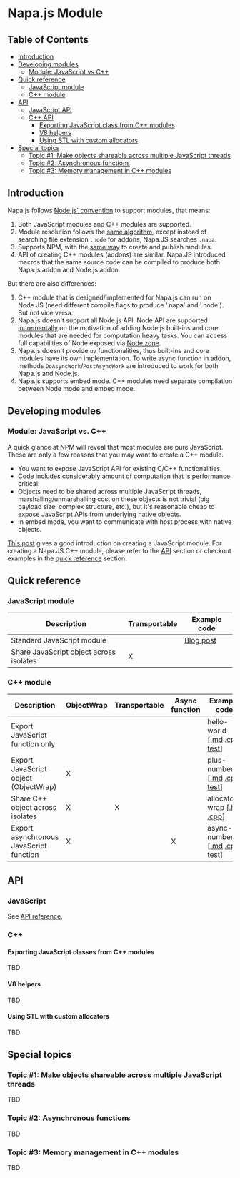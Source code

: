 # Napa.js Module

## Table of Contents
- [Introduction](#intro)
- [Developing modules](#develop-modules)
  - [Module: JavaScript vs C++](#js-vs-cpp)
- [Quick reference](#quick-ref)
  - [JavaScript module](#ref-js-module)
  - [C++ module](#ref-cpp-module)
- [API](#api)
  - [JavaScript API](#js-api)
  - [C++ API](#cpp-api)
    - [Exporting JavaScript class from C++ modules](#export-class)
    - [V8 helpers](#v8helpers)
    - [Using STL with custom allocators](#stl-with-allocator)
- [Special topics](#topics)
  - [Topic #1: Make objects shareable across multiple JavaScript threads](#topic-shareable-objects)
  - [Topic #2: Asynchronous functions](#topic-async-functions)
  - [Topic #3: Memory management in C++ modules](#topic-memory-management)

## <a name="intro"></a> Introduction
Napa.js follows [Node.js' convention](https://nodejs.org/api/modules.html) to support modules, that means:

1) Both JavaScript modules and C++ modules are supported.
2) Module resolution follows the [same algorithm](https://nodejs.org/api/modules.html#modules_all_together), except instead of searching file extension `.node` for addons, Napa.JS searches `.napa`.
3) Supports NPM, with the [same way](https://docs.npmjs.com/getting-started/creating-node-modules) to create and publish modules.
4) API of creating C++ modules (addons) are similar. Napa.JS introduced macros that the same source code can be compiled to produce both Napa.js addon and Node.js addon.

But there are also differences:
1) C++ module that is designed/implemented for Napa.js can run on Node.JS (need different compile flags to produce '.napa' and '.node'). But not vice versa.
2) Napa.js doesn't support all Node.js API. Node API are supported [incrementally](./node-api.md) on the motivation of adding Node.js built-ins and core modules that are needed for computation heavy tasks. You can access full capabilities of Node exposed via [Node zone](./zone.md#node-zone).
3) Napa.js doesn't provide `uv` functionalities, thus built-ins and core modules have its own implementation. To write async function in addon, methods `DoAsyncWork`/`PostAsyncWork` are introduced to work for both Napa.js and Node.js.
4) Napa.js supports embed mode. C++ modules need separate compilation between Node mode and embed mode.


## <a name="develop-modules"></a> Developing modules
### <a name="js-vs-cpp"></a> Module: JavaScript vs. C++
A quick glance at NPM will reveal that most modules are pure JavaScript. These are only a few reasons that you may want to create a C++ module.
- You want to expose JavaScript API for existing C/C++ functionalities.
- Code includes considerably amount of computation that is performance critical.
- Objects need to be shared across multiple JavaScript threads, marshalling/unmarshalling cost on these objects is not trivial (big payload size, complex structure, etc.), but it's reasonable cheap to expose JavaScript APIs from underlying native objects.
- In embed mode, you want to communicate with host process with native objects.

[This post](https://docs.npmjs.com/getting-started/creating-node-modules) gives a good introduction on creating a JavaScript module. For creating a Napa.JS C++ module, please refer to the [API](#api) section or checkout examples in the [quick reference](#quick-reference) section.

## <a name="quick-ref"></a> Quick reference

### <a name="ref-js-module"></a> JavaScript module

| Description                                                  | Transportable | Example code |
| ------------------------------------------------------------ | ------------- | ------------ |
| Standard JavaScript module                                   |               | [Blog post](https://www.hacksparrow.com/how-to-write-node-js-modules.html)           |
| Share JavaScript object across isolates                      |      X        |              |

### <a name="ref-cpp-module"></a> C++ module

| Description                                                  | ObjectWrap | Transportable | Async function | Example code |
| ------------------------------------------------------------ | ---------- | ------------- | -------------- | ------------ |
| Export JavaScript function only                              |            |               |                |  hello-world [[.md](../../examples/modules/hello-world/README.md) [.cpp](../../examples/modules/hello-world/node/addon.cpp) [test](../../examples/modules/hello-world/test/test.ts)]                           |
| Export JavaScript object (ObjectWrap)                        |      X     |               |                |  plus-number [[.md](../../examples/modules/plus-number/README.md) [.cpp](../../examples/modules/plus-number/node/addon.cpp) [test](../../examples/modules/plus-number/test/module-test/test.ts)]            |
| Share C++ object across isolates                             |      X     |      X        |                |  allocator-wrap [[.h](../../src/module/core-modules/napa/allocator-wrap.h) [.cpp](../../src/module/core-modules/napa/allocator-wrap.cpp)]            |
| Export asynchronous JavaScript function                      |      X     |               |      X         |  async-number [[.md](../../examples/modules/async-number/README.md) [.cpp](../../examples/modules/async-number/node/addon.cpp) [test](../../examples/modules/async-number/test/test.ts)]            |

## <a name="api"></a> API
### <a name="js-api"></a> JavaScript
See [API reference](./index.md).

### <a name="cpp-api"></a> C++
#### <a name="export-class"></a> Exporting JavaScript classes from C++ modules
TBD
#### <a name="v8helpers"></a> V8 helpers
TBD
#### <a name="stl-with-allocator"></a> Using STL with custom allocators
TBD

## <a name="topics"></a> Special topics
### <a name="topic-shareable-objects"></a> Topic #1: Make objects shareable across multiple JavaScript threads
TBD

### <a name="topic-async-functions"></a> Topic #2: Asynchronous functions
TBD

### <a name="topic-memory-management"></a> Topic #3: Memory management in C++ modules
TBD
